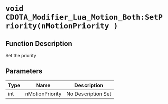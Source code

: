 # `void CDOTA_Modifier_Lua_Motion_Both:SetPriority(nMotionPriority )`
## Function Description
Set the priority
## Parameters
Type|Name|Description
--|--|--
int|nMotionPriority|No Description Set
